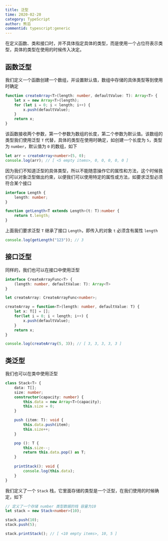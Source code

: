 ```yaml
---
title: 泛型
time: 2020-02-20
category: TypeScript
author: 熊滔
commentid: typescript:generic
---
```


在定义函数、类和接口时，并不具体指定具体的类型，而是使用一个占位符表示类型，具体的类型在使用的时候传入决定。

## 函数泛型

我们定义一个函数创建一个数组，并设置默认值，数组中存储的具体类型等到使用时确定

```typescript
function createArray<T>(length: number, defaultValue: T): Array<T> {
    let x = new Array<T>(length);
    for (let i = 0; i < length; i++) {
        x.push(defaultValue);
    }
    return x;
}
```

该函数接收两个参数，第一个参数为数组的长度，第二个参数为默认值。该数组的类型我们使用泛型 `T` 代替，具体的类型在使用时确定，如创建一个长度为 `5`，类型为 `number`，默认值为 `0` 的数组，如下

```typescript
let arr = createArray<number>(5, 0);
console.log(arr); // [ <5 empty items>, 0, 0, 0, 0, 0 ]
```

因为我们不知道泛型的具体类型，所以不能随意操作它的属性和方法，这个时候我们可以对象泛型做出约束，以便我们可以使用特定的属性或方法，如要求泛型必须符合某个接口

```typescript
interface Length {
    length: number;
}

function getLength<T extends Length>(t: T):number {
    return t.length;
}
```

上面我们要求泛型 `T` 继承了接口 `Length`，即传入的对象 `t` 必须含有属性 `length`

```typescript
console.log(getLength("123")); // 3
```

## 接口泛型

同样的，我们也可以在接口中使用泛型

```typescript
interface CreateArrayFunc<T> {
    (length: number, defaultValue: T): Array<T>
}

let createArray: CreateArrayFunc<number>;

createArray = function<T>(length: number, defaultValue: T) {
    let x: T[] = [];
    for(let i = 0; i < length; i++) {
        x.push(defaultValue);
    }
    return x;
}

console.log(createArray(5, 3)); // [ 3, 3, 3, 3, 3 ]
```

## 类泛型

我们也可以在类中使用泛型

```typescript
class Stack<T> {
    data: T[];
    size: number;
    constructor(capacity: number) {
        this.data = new Array<T>(capacity);
        this.size = 0;
    }

    push (item: T): void {
        this.data.push(item);
        this.size++;
    }

    pop (): T {
        this.size--;
        return this.data.pop() as T;
    }
    
    printStack(): void {
        console.log(this.data);
    }
}
```

我们定义了一个 `Stack` 栈，它里面存储的类型是一个泛型，在我们使用的时候确定，如下

```typescript
// 定义了一个存储 number 类型数据的栈 容量为10
let stack = new Stack<number>(10); 

stack.push(10);
stack.push(5);

stack.printStack(); // [ <10 empty items>, 10, 5 ]
```

